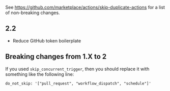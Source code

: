 See https://github.com/marketplace/actions/skip-duplicate-actions for a list of non-breaking changes.

## 2.2

- Reduce GitHub token boilerplate

## Breaking changes from 1.X to 2

If you used `skip_concurrent_trigger`, then you should replace it with something like the following line:

`do_not_skip: '["pull_request", "workflow_dispatch", "schedule"]'`
